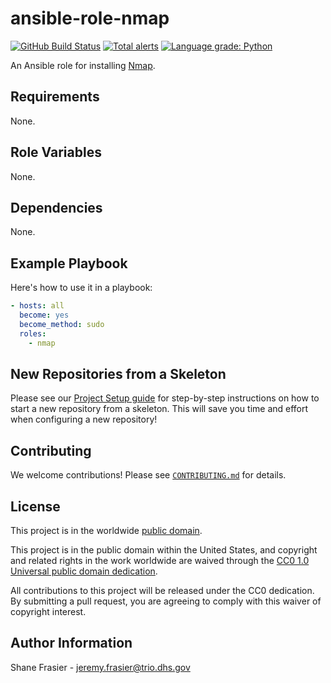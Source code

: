 # ansible-role-nmap #

[![GitHub Build Status](https://github.com/cisagov/ansible-role-nmap/workflows/build/badge.svg)](https://github.com/cisagov/ansible-role-nmap/actions)
[![Total alerts](https://img.shields.io/lgtm/alerts/g/cisagov/ansible-role-nmap.svg?logo=lgtm&logoWidth=18)](https://lgtm.com/projects/g/cisagov/ansible-role-nmap/alerts/)
[![Language grade: Python](https://img.shields.io/lgtm/grade/python/g/cisagov/ansible-role-nmap.svg?logo=lgtm&logoWidth=18)](https://lgtm.com/projects/g/cisagov/ansible-role-nmap/context:python)

An Ansible role for installing [Nmap](https://nmap.org/).

## Requirements ##

None.

## Role Variables ##

None.

## Dependencies ##

None.

## Example Playbook ##

Here's how to use it in a playbook:

```yaml
- hosts: all
  become: yes
  become_method: sudo
  roles:
    - nmap
```

## New Repositories from a Skeleton ##

Please see our [Project Setup guide](https://github.com/cisagov/development-guide/tree/develop/project_setup)
for step-by-step instructions on how to start a new repository from
a skeleton. This will save you time and effort when configuring a
new repository!

## Contributing ##

We welcome contributions!  Please see [`CONTRIBUTING.md`](CONTRIBUTING.md) for
details.

## License ##

This project is in the worldwide [public domain](LICENSE).

This project is in the public domain within the United States, and
copyright and related rights in the work worldwide are waived through
the [CC0 1.0 Universal public domain
dedication](https://creativecommons.org/publicdomain/zero/1.0/).

All contributions to this project will be released under the CC0
dedication. By submitting a pull request, you are agreeing to comply
with this waiver of copyright interest.

## Author Information ##

Shane Frasier - <jeremy.frasier@trio.dhs.gov>

